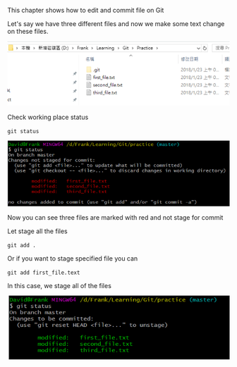 This chapter shows how to edit and commit file on Git

Let's say we have three different files and now we make some text change on these files.

![](/assets/file)

Check working place status

`git status`

![](/assets/checkStatus)

Now you can see three files are marked with red and not stage for commit

Let stage all the files

`git add .`

Or if you want to stage specified file you can

`git add first_file.text`

In this case, we stage all of the files

![](/assets/stageAll)



